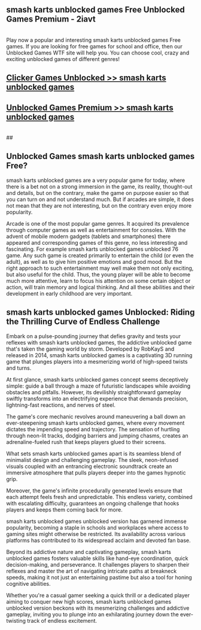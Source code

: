 ## smash karts unblocked games Free Unblocked Games Premium - 2iavt <br>
<br>
Play now a popular and interesting smash karts unblocked games Free games. If you are looking for free games for school and office, then our Unblocked Games WTF site will help you. You can choose cool, crazy and exciting unblocked games of different genres!


##  [Clicker Games Unblocked >> smash karts unblocked games](http://freeplayer.one?title=smash_karts_unblocked_games&ref=05)

##  [Unblocked Games Premium >> smash karts unblocked games](http://freeplayer.one?title=smash_karts_unblocked_games&ref=05)
  <br>
  ##



## Unblocked Games smash karts unblocked games Free?

smash karts unblocked games are a very popular game for today, where there is a bet not on a strong immersion in the game, its reality, thought-out and details, but on the contrary, make the game on purpose easier so that you can turn on and not understand much. But if arcades are simple, it does not mean that they are not interesting, but on the contrary even enjoy more popularity.

Arcade is one of the most popular game genres. It acquired its prevalence through computer games as well as entertainment for consoles. With the advent of mobile modern gadgets (tablets and smartphones) there appeared and corresponding games of this genre, no less interesting and fascinating. For example smash karts unblocked games unblocked 76 game. Any such game is created primarily to entertain the child (or even the adult), as well as to give him positive emotions and good mood. But the right approach to such entertainment may well make them not only exciting, but also useful for the child. Thus, the young player will be able to become much more attentive, learn to focus his attention on some certain object or action, will train memory and logical thinking. And all these abilities and their development in early childhood are very important.

##  smash karts unblocked games Unblocked: Riding the Thrilling Curve of Endless Challenge

Embark on a pulse-pounding journey that defies gravity and tests your reflexes with smash karts unblocked games, the addictive unblocked game that's taken the gaming world by storm. Developed by RobKayS and released in 2014, smash karts unblocked games is a captivating 3D running game that plunges players into a mesmerizing world of high-speed twists and turns.

At first glance, smash karts unblocked games concept seems deceptively simple: guide a ball through a maze of futuristic landscapes while avoiding obstacles and pitfalls. However, its devilishly straightforward gameplay swiftly transforms into an electrifying experience that demands precision, lightning-fast reactions, and nerves of steel.

The game's core mechanic revolves around maneuvering a ball down an ever-steepening smash karts unblocked games, where every movement dictates the impending speed and trajectory. The sensation of hurtling through neon-lit tracks, dodging barriers and jumping chasms, creates an adrenaline-fueled rush that keeps players glued to their screens.

What sets smash karts unblocked games apart is its seamless blend of minimalist design and challenging gameplay. The sleek, neon-infused visuals coupled with an entrancing electronic soundtrack create an immersive atmosphere that pulls players deeper into the games hypnotic grip.

Moreover, the game's infinite procedurally generated levels ensure that each attempt feels fresh and unpredictable. This endless variety, combined with escalating difficulty, guarantees an ongoing challenge that hooks players and keeps them coming back for more.

smash karts unblocked games unblocked version has garnered immense popularity, becoming a staple in schools and workplaces where access to gaming sites might otherwise be restricted. Its availability across various platforms has contributed to its widespread acclaim and devoted fan base.

Beyond its addictive nature and captivating gameplay, smash karts unblocked games fosters valuable skills like hand-eye coordination, quick decision-making, and perseverance. It challenges players to sharpen their reflexes and master the art of navigating intricate paths at breakneck speeds, making it not just an entertaining pastime but also a tool for honing cognitive abilities.

Whether you're a casual gamer seeking a quick thrill or a dedicated player aiming to conquer new high scores, smash karts unblocked games unblocked version beckons with its mesmerizing challenges and addictive gameplay, inviting you to plunge into an exhilarating journey down the ever-twisting track of endless excitement.